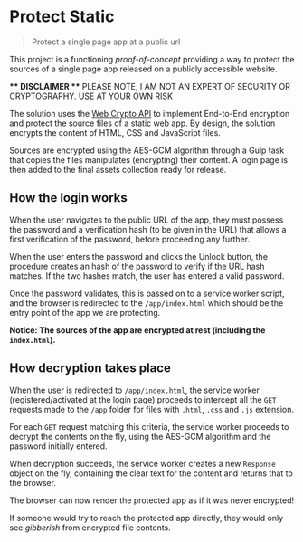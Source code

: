 # Protect Static

> Protect a single page app at a public url

This project is a functioning _proof-of-concept_ providing a way to protect the sources of a single page app released on a publicly accessible website.

**\*\* DISCLAIMER \*\***
PLEASE NOTE, I AM NOT AN EXPERT OF SECURITY OR CRYPTOGRAPHY. USE AT YOUR OWN RISK

The solution uses the [Web Crypto API](https://developer.mozilla.org/en-US/docs/Web/API/Web_Crypto_API) to implement End-to-End encryption and protect the source files of a static web app. By design, the solution encrypts the content of HTML, CSS and JavaScript files.

Sources are encrypted using the AES-GCM algorithm through a Gulp task that copies the files manipulates (encrypting) their content. A login page is then added to the final assets collection ready for release.

## How the login works

When the user navigates to the public URL of the app, they must possess the password and a verification hash (to be given in the URL) that allows a first verification of the password, before proceeding any further.

When the user enters the password and clicks the Unlock button, the procedure creates an hash of the password to verify if the URL hash matches. If the two hashes match, the user has entered a valid password.

Once the password validates, this is passed on to a service worker script, and the browser is redirected to the `/app/index.html` which should be the entry point of the app we are protecting.

**Notice: The sources of the app are encrypted at rest (including the `index.html`).**

## How decryption takes place

When the user is redirected to `/app/index.html`, the service worker (registered/activated at the login page) proceeds to intercept all the `GET` requests made to the `/app` folder for files with `.html`, `.css` and `.js` extension.

For each `GET` request matching this criteria, the service worker proceeds to decrypt the contents on the fly, using the AES-GCM algorithm and the password initially entered.

When decryption succeeds, the service worker creates a new `Response` object on the fly, containing the clear text for the content and returns that to the browser.

The browser can now render the protected app as if it was never encrypted!

If someone would try to reach the protected app directly, they would only see _gibberish_ from encrypted file contents.

